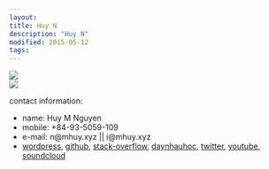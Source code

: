 ```yaml
---
layout:
title: Huy N
description: "Huy N"
modified: 2015-05-12
tags: 
---
```


<img src="https://davidng94.files.wordpress.com/2016/05/13178647_550649401775350_4277076356040674560_n.jpg?w=200&h=200">
<br>
<img src="http://stackoverflow.com/users/flair/5512611.png?theme=clean">
<p>contact information:</p>
 <ul>
   <li>name: Huy M Nguyen</li>
   <li>mobile: +84-93-5059-109</li>
   <li>e-mail: n@mhuy.xyz || i@mhuy.xyz </li>
   <li>
<a href="https://davidng94.wordpress.com" target="_blank">wordpress</a>,
<a href="https://github.com/minhhuy150894" target="_blank">github</a>,
<a href="http://stackoverflow.com/users/5512611/huy-n" target="_blank">stack-overflow</a>,
<a href="http://daynhauhoc.com/users/david15894" target="_blank">daynhauhoc</a>,
<a href="https://twitter.com/huyng94" target="_blank">twitter</a>,
<a href="https://www.youtube.com/channel/UC_BcJL6407-pBo8Fiu3AHvQ" target="_blank">youtube</a>,
<a href="https://soundcloud.com/david15894" target="_blank">soundcloud</a>
   </li>
 </ul>
